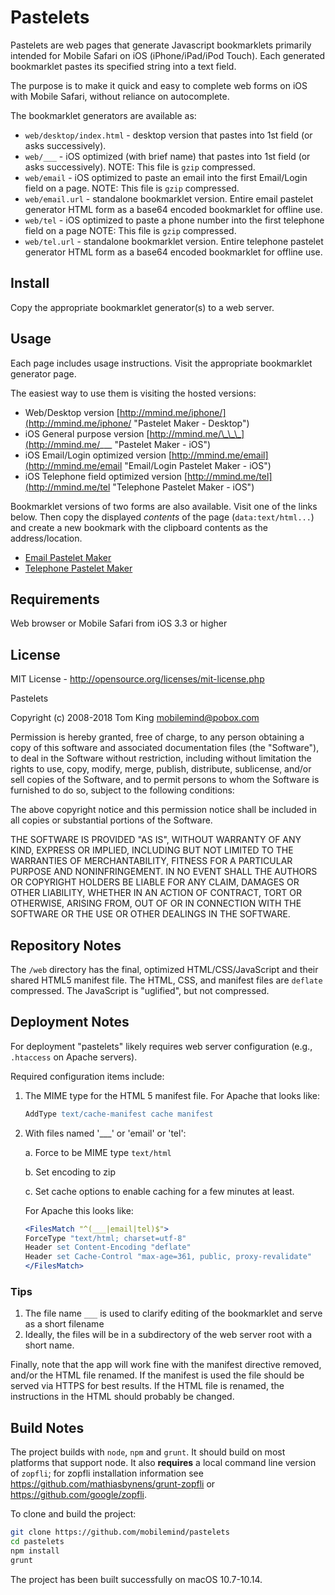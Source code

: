 # Pastelets

Pastelets are web pages that generate Javascript bookmarklets primarily
intended for Mobile Safari on iOS (iPhone/iPad/iPod Touch). Each generated
bookmarklet pastes its specified string into a text field.

The purpose is to make it quick and easy to complete web forms on iOS with
Mobile Safari, without reliance on autocomplete.

The bookmarklet generators are available as:

+ `web/desktop/index.html` - desktop version that pastes into 1st field
  (or asks successively).
+ `web/___` - iOS optimized (with brief name) that pastes into
  1st field (or asks successively). NOTE: This file is `gzip` compressed.
+ `web/email` - iOS optimized to paste an email into the first
  Email/Login field on a page. NOTE: This file is `gzip` compressed.
+ `web/email.url` - standalone bookmarklet version. Entire email pastelet
  generator HTML form as a base64 encoded bookmarklet for offline use.
+ `web/tel` - iOS optimized to paste a phone number into the first
  telephone field on a page NOTE: This file is `gzip` compressed.
+ `web/tel.url` - standalone bookmarklet version. Entire telephone pastelet
  generator HTML form as a base64 encoded bookmarklet for offline use.

## Install

Copy the appropriate bookmarklet generator(s) to a web server.

## Usage

Each page includes usage instructions. Visit the appropriate bookmarklet
generator page.

The easiest way to use them is visiting the hosted versions:

+ Web/Desktop version
  [http://mmind.me/iphone/](http://mmind.me/iphone/ "Pastelet Maker - Desktop")
+ iOS General purpose version
  [http://mmind.me/\_\_\_](http://mmind.me/___ "Pastelet Maker - iOS")
+ iOS Email\/Login optimized version
  [http://mmind.me/email](http://mmind.me/email "Email/Login Pastelet Maker - iOS")
+ iOS Telephone field optimized version
  [http://mmind.me/tel](http://mmind.me/tel "Telephone Pastelet Maker - iOS")

Bookmarklet versions of two forms are also available. Visit one of the links
below. Then copy the displayed _contents_ of the page (`data:text/html...`)
and create a new bookmark with the clipboard contents as the address/location.

+ [Email Pastelet Maker](http://mmind.me/email.joj "Email Pastelet Maker")
+ [Telephone Pastelet Maker](http://mmind.me/tel.joj "Telephone Pastelet
  Maker")

## Requirements

Web browser or Mobile Safari from iOS 3.3 or higher

## License

MIT License - <http://opensource.org/licenses/mit-license.php>

Pastelets

Copyright (c) 2008-2018 Tom King  <mobilemind@pobox.com>

Permission is hereby granted, free of charge, to any person obtaining a copy
of this software and associated documentation files (the "Software"), to deal
in the Software without restriction, including without limitation the rights
to use, copy, modify, merge, publish, distribute, sublicense, and/or sell
copies of the Software, and to permit persons to whom the Software is
furnished to do so, subject to the following conditions:

The above copyright notice and this permission notice shall be included in
all copies or substantial portions of the Software.

THE SOFTWARE IS PROVIDED "AS IS", WITHOUT WARRANTY OF ANY KIND, EXPRESS OR
IMPLIED, INCLUDING BUT NOT LIMITED TO THE WARRANTIES OF MERCHANTABILITY,
FITNESS FOR A PARTICULAR PURPOSE AND NONINFRINGEMENT. IN NO EVENT SHALL THE
AUTHORS OR COPYRIGHT HOLDERS BE LIABLE FOR ANY CLAIM, DAMAGES OR OTHER
LIABILITY, WHETHER IN AN ACTION OF CONTRACT, TORT OR OTHERWISE, ARISING FROM,
OUT OF OR IN CONNECTION WITH THE SOFTWARE OR THE USE OR OTHER DEALINGS IN THE
SOFTWARE.

## Repository Notes

The `/web` directory has the final, optimized HTML/CSS/JavaScript and their
shared HTML5 manifest file. The HTML, CSS, and manifest files are `deflate`
compressed. The JavaScript is "uglified", but not compressed.

## Deployment Notes

For deployment "pastelets" likely requires web server configuration (e.g.,
`.htaccess` on Apache servers).

Required configuration items include:

1. The MIME type for the HTML 5 manifest file. For Apache that looks like:

    ````apache
    AddType text/cache-manifest cache manifest
    ````

2. With files named '\_\_\_' or 'email' or 'tel':

    a. Force to be MIME type `text/html`

    b. Set encoding to zip

    c. Set cache options to enable caching for a few minutes at least.

    For Apache this looks like:

    ````apache
    <FilesMatch "^(___|email|tel)$">
    ForceType "text/html; charset=utf-8"
    Header set Content-Encoding "deflate"
    Header set Cache-Control "max-age=361, public, proxy-revalidate"
    </FilesMatch>
    ````

### Tips

1. The file name `___` is used to clarify editing of the bookmarklet and
   serve as a short filename
2. Ideally, the files will be in a subdirectory of the web server root with a
   short name.

Finally, note that the app will work fine with the manifest directive
removed, and/or the HTML file renamed. If the manifest is used the file
should be served via HTTPS for best results. If the HTML file is renamed,
the instructions in the HTML should probably be changed.

## Build Notes

The project builds with `node`, `npm` and `grunt`. It should build on
most platforms that support node. It also **requires** a local command line
version of `zopfli`; for zopfli installation information see
<https://github.com/mathiasbynens/grunt-zopfli> or
<https://github.com/google/zopfli>.

To clone and build the project:

   ````bash
   git clone https://github.com/mobilemind/pastelets
   cd pastelets
   npm install
   grunt
   ````

The project has been built successfully on macOS 10.7-10.14.
